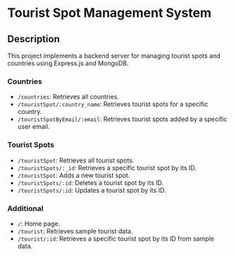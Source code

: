 # Tourist Spot Management System

## Description

This project implements a backend server for managing tourist spots and countries using Express.js and MongoDB.

### Countries

- `/countries`: Retrieves all countries.
- `/touristSpot/:country_name`: Retrieves tourist spots for a specific country.
- `/touristSpotByEmail/:email`: Retrieves tourist spots added by a specific user email.

### Tourist Spots

- `/touristSpot`: Retrieves all tourist spots.
- `/touristSpots/:_id`: Retrieves a specific tourist spot by its ID.
- `/touristSpot`: Adds a new tourist spot.
- `/touristSpots/:id`: Deletes a tourist spot by its ID.
- `/touristSpots/:id`: Updates a tourist spot by its ID.

### Additional 

- `/`: Home page.
- `/tourist`: Retrieves sample tourist data.
- `/tourist/:id`: Retrieves a specific tourist spot by its ID from sample data.




